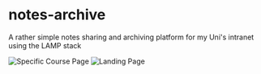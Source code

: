 # notes-archive
A rather simple notes sharing and archiving platform for my Uni's intranet using the LAMP stack

![Specific Course Page](https://github.com/nathna/notes-archive/blob/main/uploads/specific_course_page.png)
![Landing Page](https://github.com/nathna/notes-archive/blob/main/uploads/landing_page.png)

